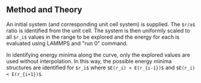 ## Method and Theory

An initial system (and corresponding unit cell system) is supplied. The ``$r/a$`` ratio is identified from the unit cell. The system is then uniformly scaled to all ``$r_i$`` values in the range to be explored and the energy for each is evaluated using LAMMPS and "run 0" command. 

In identifying energy minima along the curve, only the explored values are used without interpolation. In this way, the possible energy minima structures are identified for ``$r_i$`` where ``$E(r_i) < E(r_{i-1})$`` and ``$E(r_i) < E(r_{i+1})$``.